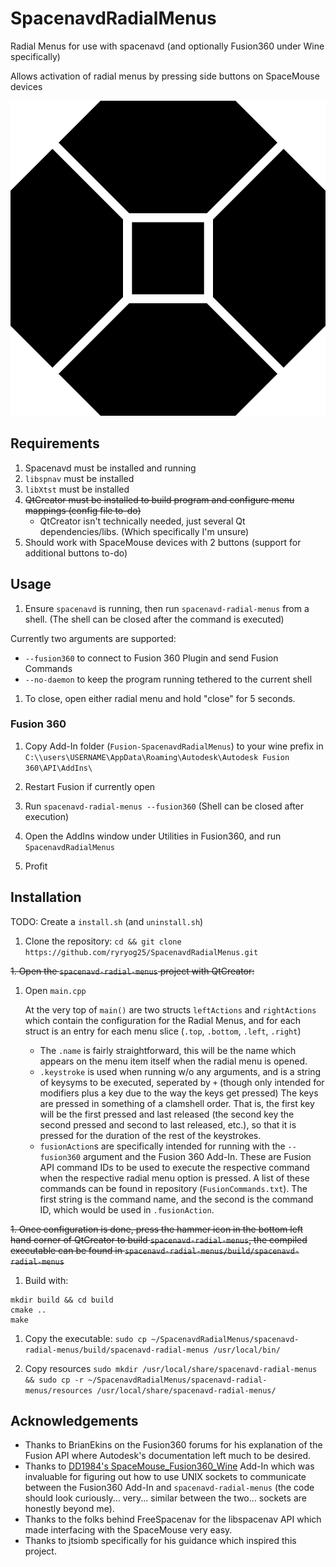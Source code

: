 # SpacenavdRadialMenus

Radial Menus for use with spacenavd (and optionally Fusion360 under Wine specifically)

Allows activation of radial menus by pressing side buttons on SpaceMouse devices

![image](/spacenavd-radial-menus/resources/spacenavd.svg)

## Requirements

1. Spacenavd must be installed and running
1. `libspnav` must be installed
1. `libXtst` must be installed
1. ~~QtCreator must be installed to build program and configure menu mappings (config file to-do)~~
   - QtCreator isn't technically needed, just several Qt dependencies/libs. (Which specifically I'm unsure)
1. Should work with SpaceMouse devices with 2 buttons (support for additional buttons to-do)

## Usage

1. Ensure `spacenavd` is running, then run `spacenavd-radial-menus` from a shell. (The shell can be closed after the command is executed)

Currently two arguments are supported:
- `--fusion360` to connect to Fusion 360 Plugin and send Fusion Commands
- `--no-daemon` to keep the program running tethered to the current shell

1. To close, open either radial menu and hold "close" for 5 seconds.

### Fusion 360

1. Copy Add-In folder (`Fusion-SpacenavdRadialMenus`) to your wine prefix in `C:\\users\USERNAME\AppData\Roaming\Autodesk\Autodesk Fusion 360\API\AddIns\`

1. Restart Fusion if currently open

1. Run `spacenavd-radial-menus --fusion360` (Shell can be closed after execution)

1. Open the AddIns window under Utilities in Fusion360, and run `SpacenavdRadialMenus`

1. Profit

## Installation

TODO: Create a `install.sh` (and `uninstall.sh`)

1. Clone the repository: `cd && git clone https://github.com/ryryog25/SpacenavdRadialMenus.git`

~~1. Open the `spacenavd-radial-menus` project with QtCreator:~~ 

1. Open `main.cpp`
	
	At the very top of `main()` are two structs `leftActions` and `rightActions` which contain the configuration for the Radial Menus, and for each struct is an entry for each menu slice (`.top`, `.bottom`, `.left`, `.right`)

	- The `.name` is fairly straightforward, this will be the name which appears on the menu item itself when the radial menu is opened.
	- `.keystroke` is used when running w/o any arguments, and is a string of keysyms to be executed, seperated by `+` (though only intended for modifiers plus a key due to the way the keys get pressed) The keys are pressed in something of a clamshell order. That is, the first key will be the first pressed and last released (the second key the second pressed and second to last released, etc.), so that it is pressed for the duration of the rest of the keystrokes.
	- `fusionAction`s are specifically intended for running with the `--fusion360` argument and the Fusion 360 Add-In. These are Fusion API command IDs to be used to execute the respective command when the respective radial menu option is pressed. A list of these commands can be found in repository (`FusionCommands.txt`). The first string is the command name, and the second is the command ID, which would be used in `.fusionAction`.

~~1. Once configuration is done, press the hammer icon in the bottom left hand corner of QtCreator to build `spacenavd-radial-menus`, the compiled executable can be found in `spacenavd-radial-menus/build/spacenavd-radial-menus`~~

1. Build with:

```
mkdir build && cd build
cmake ..
make
```

1. Copy the executable: `sudo cp ~/SpacenavdRadialMenus/spacenavd-radial-menus/build/spacenavd-radial-menus /usr/local/bin/`

1. Copy resources `sudo mkdir /usr/local/share/spacenavd-radial-menus && sudo cp -r ~/SpacenavdRadialMenus/spacenavd-radial-menus/resources /usr/local/share/spacenavd-radial-menus/`

## Acknowledgements

- Thanks to BrianEkins on the Fusion360 forums for his explanation of the Fusion API where Autodesk's documentation left much to be desired.
- Thanks to [DD1984's SpaceMouse_Fusion360_Wine](https://github.com/DD1984/SpaceMouse_Fusion360_Wine/tree/master/AddIns) Add-In which was invaluable for figuring out how to use UNIX sockets to communicate between the Fusion360 Add-In and `spacenavd-radial-menus` (the code should look curiously... very... similar between the two... sockets are honestly beyond me).
- Thanks to the folks behind FreeSpacenav for the libspacenav API which made interfacing with the SpaceMouse very easy.
- Thanks to jtsiomb specifically for his guidance which inspired this project. 
